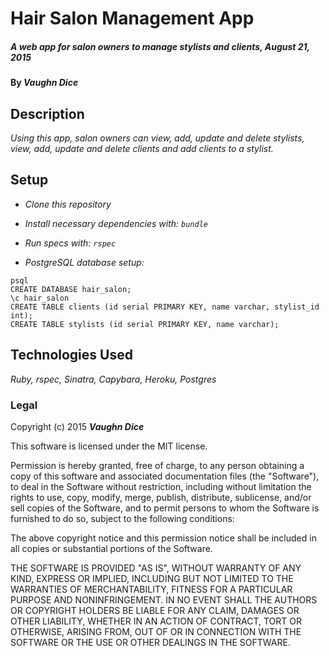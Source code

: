 # Hair Salon Management App

##### _A web app for salon owners to manage stylists and clients, August 21, 2015_

#### By **_Vaughn Dice_**

## Description

_Using this app, salon owners can view, add, update and delete stylists,
view, add, update and delete clients and add clients to a stylist._

## Setup

* _Clone this repository_
* _Install necessary dependencies with: `bundle`_
* _Run specs with: `rspec`_

* _PostgreSQL database setup:_
```
psql
CREATE DATABASE hair_salon;
\c hair_salon
CREATE TABLE clients (id serial PRIMARY KEY, name varchar, stylist_id int);
CREATE TABLE stylists (id serial PRIMARY KEY, name varchar);
```

## Technologies Used

_Ruby, rspec, Sinatra, Capybara, Heroku, Postgres_

### Legal

Copyright (c) 2015 **_Vaughn Dice_**

This software is licensed under the MIT license.

Permission is hereby granted, free of charge, to any person obtaining a copy
of this software and associated documentation files (the "Software"), to deal
in the Software without restriction, including without limitation the rights
to use, copy, modify, merge, publish, distribute, sublicense, and/or sell
copies of the Software, and to permit persons to whom the Software is
furnished to do so, subject to the following conditions:

The above copyright notice and this permission notice shall be included in
all copies or substantial portions of the Software.

THE SOFTWARE IS PROVIDED "AS IS", WITHOUT WARRANTY OF ANY KIND, EXPRESS OR
IMPLIED, INCLUDING BUT NOT LIMITED TO THE WARRANTIES OF MERCHANTABILITY,
FITNESS FOR A PARTICULAR PURPOSE AND NONINFRINGEMENT. IN NO EVENT SHALL THE
AUTHORS OR COPYRIGHT HOLDERS BE LIABLE FOR ANY CLAIM, DAMAGES OR OTHER
LIABILITY, WHETHER IN AN ACTION OF CONTRACT, TORT OR OTHERWISE, ARISING FROM,
OUT OF OR IN CONNECTION WITH THE SOFTWARE OR THE USE OR OTHER DEALINGS IN
THE SOFTWARE.
